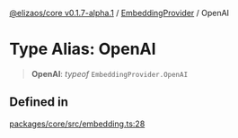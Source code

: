 [@elizaos/core v0.1.7-alpha.1](../../../index.md) / [EmbeddingProvider](../index.md) / OpenAI

# Type Alias: OpenAI

> **OpenAI**: _typeof_ `EmbeddingProvider.OpenAI`

## Defined in

[packages/core/src/embedding.ts:28](https://github.com/elizaOS/eliza/blob/main/packages/core/src/embedding.ts#L28)

